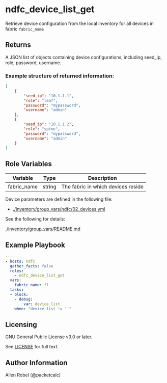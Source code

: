 # ndfc_device_list_get

Retrieve device configuration from the local inventory for all devices in fabric ``fabric_name``

## Returns

A JSON list of objects containing device configurations, including seed_ip, role, password, username.

### Example structure of returned information:

```json
[
    {
        "seed_ip": "10.1.1.1",
        "role": "leaf",
        "password": "mypassword",
        "username": "admin"
    },
    {
        "seed_ip": "10.1.1.2",
        "role": "spine",
        "password": "mypassword",
        "username": "admin"
    }
]
```

## Role Variables

Variable        | Type   | Description
----------------|--------|----------------------------------------
fabric_name     | string | The fabric in which devices reside

Device parameters are defined in the following file:

- [./inventory/group_vars/ndfc/02_devices.yml](/inventory/group_vars/ndfc/02_devices.yml)

See the following for details:

[./inventory/group_vars/README.md](/inventory/group_vars/README.md)

## Example Playbook

```yaml
---
- hosts: ndfc
  gather_facts: false
  roles:
    - ndfc_device_list_get
  vars:
    fabric_name: f1
  tasks:
  - block:
    - debug:
        var: device_list
    when: "device_list != ''"
```

## Licensing

GNU General Public License v3.0 or later.

See [LICENSE](https://www.gnu.org/licenses/gpl-3.0.txt) for full text.

## Author Information

Allen Robel (@packetcalc)
